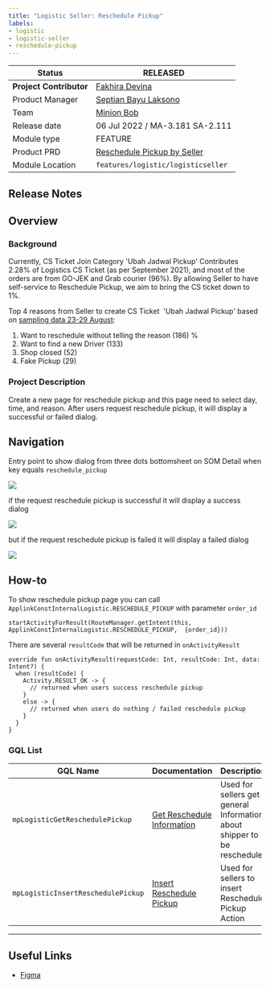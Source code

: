 ```yaml
---
title: "Logistic Seller: Reschedule Pickup"
labels:
- logistic
- logistic-seller
- reschedule-pickup
---
```


<!--left header table-->
| **Status**              | <!--start status:GREEN-->RELEASED<!--end status-->                                                                         |
|-------------------------|----------------------------------------------------------------------------------------------------------------------------|
| **Project Contributor** | [Fakhira Devina](https://tokopedia.atlassian.net/wiki/people/61077e53b704b40068e80a8e?ref=confluence)                      |
| Product Manager         | [Septian Bayu Laksono](https://tokopedia.atlassian.net/wiki/people/5df8541fa0602c0cabdce844?ref=confluence)                |
| Team                    | [Minion Bob](https://tokopedia.atlassian.net/people/team/2373d8a6-1afc-4f2a-aa7a-63855c273051)                             |
| Release date            | 06 Jul 2022 / <!--start status:GREY-->MA-3.181<!--end status--> <!--start status:GREY-->SA-2.111<!--end status-->          |
| Module type             | <!--start status:YELLOW-->FEATURE<!--end status-->                                                                         |
| Product PRD             | [Reschedule Pickup by Seller](https://tokopedia.atlassian.net/wiki/spaces/LG/pages/1746064426/Reschedule+Pickup+by+Seller) |
| Module Location         | `features/logistic/logisticseller`                                                                                         |

<!--toc-->

## Release Notes

<!--start expand:06 July 2022 (MA-3.181/SA-2.111)-->

<!--end expand-->

## Overview

### Background

Currently, CS Ticket Join Category 'Ubah Jadwal Pickup' Contributes 2.28% of Logistics CS Ticket (as per September 2021), and most of the orders are from GO-JEK and Grab courier (96%). By allowing Seller to have self-service to Reschedule Pickup, we aim to bring the CS ticket down to 1%.

Top 4 reasons from Seller to create CS Ticket  'Ubah Jadwal Pickup' based on [sampling data 23-29 August](https://docs.google.com/spreadsheets/d/1nbk-W71LYWanN4BgQtG7iPJJrpL78yyuB6arikUn_XY/edit#gid=1971677337):

1. Want to reschedule without telling the reason (186) %
2. Want to find a new Driver (133)
3. Shop closed (52)
4. Fake Pickup (29)

### Project Description

Create a new page for reschedule pickup and this page need to select day, time, and reason. After users request reschedule pickup, it will display a successful or failed dialog.

## Navigation

Entry point to show dialog from three dots bottomsheet on SOM Detail when key equals `reschedule_pickup`

![](https://docs-android.tokopedia.net/images/docs/logisticseller/reschedulepickup/Screen%20Shot%202022-12-09%20at%2013.32.05.png)

  
if the request reschedule pickup is successful it will display a success dialog

![](https://docs-android.tokopedia.net/images/docs/logisticseller/reschedulepickup/Screen%20Shot%202022-12-09%20at%2016.27.11.png)

  
but if the request reschedule pickup is failed it will display a failed dialog

![](https://docs-android.tokopedia.net/images/docs/logisticseller/reschedulepickup/Screen%20Shot%202022-12-09%20at%2016.29.06.png)

## How-to

To show reschedule pickup page you can call `ApplinkConstInternalLogistic.RESCHEDULE_PICKUP` with parameter `order_id`



```
startActivityForResult(RouteManager.getIntent(this, ApplinkConstInternalLogistic.RESCHEDULE_PICKUP,  {order_id}))
```

  
There are several `resultCode` that will be returned in `onActivityResult`



```
override fun onActivityResult(requestCode: Int, resultCode: Int, data: Intent?) {
  when (resultCode) {
    Activity.RESULT_OK -> {
      // returned when users success reschedule pickup
    }
    else -> {
      // returned when users do nothing / failed reschedule pickup
    }
  }
}
```

### GQL List



| **GQL Name** | **Documentation** | **Description** |
| --- | --- | --- |
| `mpLogisticGetReschedulePickup` | [Get Reschedule Information](https://tokopedia.atlassian.net/wiki/spaces/LG/pages/1848738815/Get+Reschedule+Information)  | Used for sellers get general Information about shipper to be reschedule |
| `mpLogisticInsertReschedulePickup` | [Insert Reschedule Pickup](https://tokopedia.atlassian.net/wiki/spaces/LG/pages/1854605213/Insert+Reschedule+Pickup)  | Used for sellers to insert Reschedule Pickup Action |



---

## Useful Links

- [Figma](https://www.figma.com/file/xXD6gf57nB9mDN8Lu0dj29/%5BUI%2FUX-M%2FD%5D-Re-Schedule-Pickup?node-id=474%3A118693&t=HLGU6hG4bQHx3sRn-0)